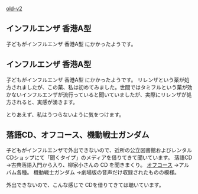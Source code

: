 [old-v2](ig090214-orig.html)

## インフルエンザ 香港A型

子どもがインフルエンザ 香港A型 にかかったようです。






## インフルエンザ 香港A型


子どもがインフルエンザ 香港A型 にかかったようです。
リレンザという薬が処方されましたが、この薬、私は初めてみました。世間ではタミフルという薬が効かないインフルエンザが流行っていると聞いていましたが、実際にリレンザが処方されると、実感が湧きます。

とりあえず、私はうつらないように気をつけます。

## 落語CD、オフコース、機動戦士ガンダム


子どもがインフルエンザで外出できないので、近所の公立図書館およびレンタルCDショップにて「聞くタイプ」のメディアを借りてきて聞いています。
落語CD
  →古典落語入門から入り、柳家小さんの CD を聞きまくり。
  [オフコース](http://www.emimusic.jp/offcourse/)
  →アルバム各種。
  機動戦士ガンダム
  →劇場版の音声だけ収録されたものの模様。


外出できないので、こんな感じで CDを借りてきては聴いています。